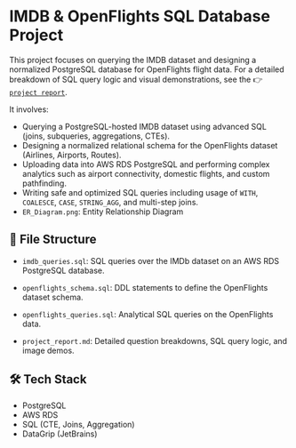 # IMDB & OpenFlights SQL Database Project

This project focuses on querying the IMDB dataset and designing a normalized PostgreSQL database for OpenFlights flight data. For a detailed breakdown of SQL query logic and visual demonstrations, see the 👉 [`project report`](./project_report.md).

It involves:
- Querying a PostgreSQL-hosted IMDB dataset using advanced SQL (joins, subqueries, aggregations, CTEs).
- Designing a normalized relational schema for the OpenFlights dataset (Airlines, Airports, Routes).
- Uploading data into AWS RDS PostgreSQL and performing complex analytics such as airport connectivity, domestic flights, and custom pathfinding.
- Writing safe and optimized SQL queries including usage of `WITH`, `COALESCE`, `CASE`, `STRING_AGG`, and multi-step joins.
- `ER_Diagram.png`: Entity Relationship Diagram


## 📁 File Structure

- `imdb_queries.sql`: SQL queries over the IMDb dataset on an AWS RDS PostgreSQL database.

- `openflights_schema.sql`: DDL statements to define the OpenFlights dataset schema.

- `openflights_queries.sql`: Analytical SQL queries on the OpenFlights data.

- `project_report.md`: Detailed question breakdowns, SQL query logic, and image demos.

## 🛠️ Tech Stack

- PostgreSQL
- AWS RDS
- SQL (CTE, Joins, Aggregation)
- DataGrip (JetBrains)
